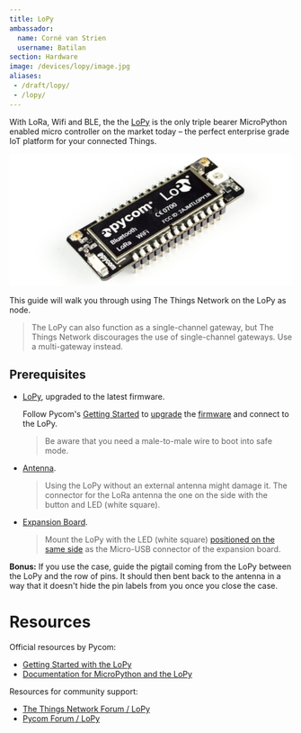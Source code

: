 ```yaml
---
title: LoPy
ambassador:
  name: Corné van Strien
  username: Batilan
section: Hardware
image: /devices/lopy/image.jpg
aliases:
 - /draft/lopy/
 - /lopy/
---
```


With LoRa, Wifi and BLE, the the [LoPy](https://pycom.io/product/lopy/) is the only triple bearer MicroPython enabled micro controller on the market today – the perfect enterprise grade IoT platform for your connected Things.

![LoPy](image.jpg)

This guide will walk you through using The Things Network on the LoPy as node.

> The LoPy can also function as a single-channel gateway, but The Things Network discourages the use of single-channel gateways. Use a multi-gateway instead.

## Prerequisites

* [LoPy](https://www.pycom.io/product/lopy/), upgraded to the latest firmware.

  Follow Pycom's [Getting Started](https://www.pycom.io/gettingstarted/) to [upgrade](https://docs.pycom.io/pycom_esp32/pycom_esp32/firmware.html) the [firmware](https://www.pycom.io/support/supportdownloads/#firmware) and connect to the LoPy.
  
  > Be aware that you need a male-to-male wire to boot into safe mode.

* [Antenna](https://www.pycom.io/product/lora-antenna-kit/).

  > Using the LoPy without an external antenna might damage it. The connector for the LoRa antenna the one on the side with the button and LED (white square).

* [Expansion Board](https://www.pycom.io/product/expansion-board/).

  > Mount the LoPy with the LED (white square) [positioned on the same side](https://docs.pycom.io/pycom_esp32/pycom_esp32/getstarted.html#unboxing) as the Micro-USB connector of the expansion board.
  
**Bonus:** If you use the case, guide the pigtail coming from the LoPy between the LoPy and the row of pins. It should then bent back to the antenna in a way that it doesn't hide the pin labels from you once you close the case.

# Resources

Official resources by Pycom:

* [Getting Started with the LoPy](https://www.pycom.io/gettingstarted/)
* [Documentation for MicroPython and the LoPy](https://docs.pycom.io)

Resources for community support:

* [The Things Network Forum / LoPy](https://www.thethingsnetwork.org/forum/search?q=lopy)
* [Pycom Forum / LoPy](https://forum.pycom.io/category/6/the-lopy)

